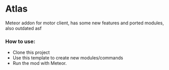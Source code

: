 # Atlas

Meteor addon for motor client, has some new features and ported modules, also outdated asf

### How to use:  
- Clone this project
- Use this template to create new modules/commands
- Run the mod with Meteor.
